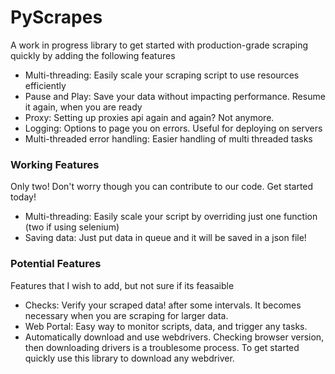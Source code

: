 # PyScrapes
A work in progress library to get started with production-grade scraping quickly by adding the following features

- Multi-threading: Easily scale your scraping script to use resources efficiently
- Pause and Play: Save your data without impacting performance. Resume it again, when you are ready
- Proxy: Setting up proxies api again and again? Not anymore.
- Logging: Options to page you on errors. Useful for deploying on servers
- Multi-threaded error handling: Easier handling of multi threaded tasks

### Working Features

Only two! Don't worry though you can contribute to our code. Get started today!
- Multi-threading: Easily scale your script by overriding just one function (two if using selenium)
- Saving data: Just put data in queue and it will be saved in a json file!

### Potential Features

Features that I wish to add, but not sure if its feasaible

- Checks: Verify your scraped data! after some intervals. It becomes necessary when you are scraping for larger data. 
- Web Portal: Easy way to monitor scripts, data, and trigger any tasks.
- Automatically download and use webdrivers. Checking browser version, then downloading drivers is a troublesome process. To get started quickly use this library to download any webdriver. 